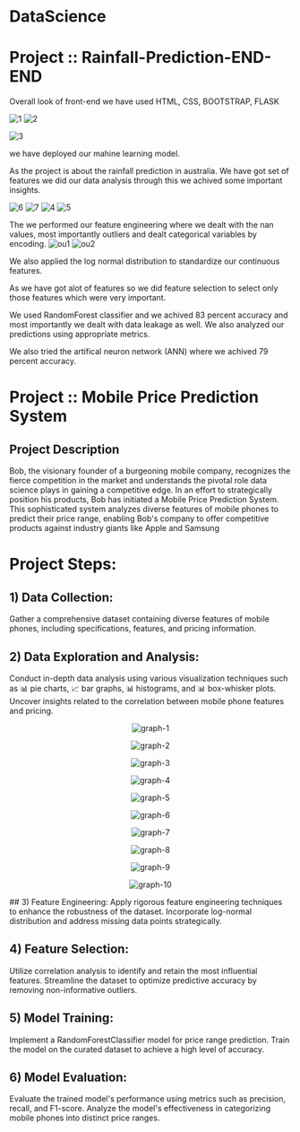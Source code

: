 # DataScience
# Project :: Rainfall-Prediction-END-END

Overall look of front-end
we have used HTML, CSS, BOOTSTRAP, FLASK

![1](https://user-images.githubusercontent.com/77119829/136656390-c5717bbc-0472-4b94-98ce-1cff353e9424.PNG)
![2](https://user-images.githubusercontent.com/77119829/136656397-b4b7d58c-9339-4474-a3c5-48857825afd9.PNG)

![3](https://user-images.githubusercontent.com/77119829/136656323-e71577be-c354-4fad-ad93-93760b7a53e0.PNG)

we have deployed our mahine learning model.

As the project is about the rainfall prediction in australia. We have got set of features we did our data analysis through this we achived some important insights.

![6](https://user-images.githubusercontent.com/77119829/136656940-c3b16e86-85dc-4812-a280-933b8719516e.PNG)
![7](https://user-images.githubusercontent.com/77119829/136656941-18ac6f1d-4c34-4ed1-9d85-000905a23d5f.PNG)
![4](https://user-images.githubusercontent.com/77119829/136656942-f285cd43-9e9f-455a-869a-29338e521c37.PNG)
![5](https://user-images.githubusercontent.com/77119829/136656944-3c9178de-c238-4570-8997-fa3ac3647700.PNG)


The we performed our feature engineering where we dealt with the nan values, most importantly outliers and dealt categorical variables by encoding. 
![ou1](https://user-images.githubusercontent.com/77119829/136656948-730cd6d9-4252-4f91-80bb-1f9ea298c1d2.PNG)
![ou2](https://user-images.githubusercontent.com/77119829/136656950-6f4746ed-7a06-47c9-bb30-96118a68650b.PNG)


We also applied the log normal distribution to standardize our continuous features.

As we have got alot of features so we did feature selection to select only those features which were very important.

We used RandomForest classifier and we achived 83 percent accuracy and most importantly we dealt with data leakage as well.
We also analyzed our predictions using appropriate metrics.

We also tried the artifical neuron network (ANN) where we achived 79 percent accuracy.

# Project :: Mobile Price Prediction System
## Project Description
Bob, the visionary founder of a burgeoning mobile company, recognizes the fierce competition in the market and understands the pivotal role data science plays in gaining a competitive edge. In an effort to strategically position his products, Bob has initiated a Mobile Price Prediction System. This sophisticated system analyzes diverse features of mobile phones to predict their price range, enabling Bob's company to offer competitive products against industry giants like Apple and Samsung
# Project Steps:
## 1) Data Collection:
Gather a comprehensive dataset containing diverse features of mobile phones, including specifications, features, and pricing information.

## 2) Data Exploration and Analysis:
Conduct in-depth data analysis using various visualization techniques such as 📊 pie charts, 📈 bar graphs, 📊 histograms, and 📊 box-whisker plots.
Uncover insights related to the correlation between mobile phone features and pricing.

<p align="center">
  <img src="Mobile Price Prediction Images/graph-1.png" alt="graph-1">
</p>
<p align="center">
  <img src="Mobile Price Prediction Images/graph-2.png" alt="graph-2">
</p>
<p align="center">
  <img src="Mobile Price Prediction Images/graph-3.png" alt="graph-3">
</p>
<p align="center">
  <img src="Mobile Price Prediction Images/graph-4.png" alt="graph-4">
</p>
<p align="center">
  <img src="Mobile Price Prediction Images/graph-5.png" alt="graph-5">
</p>
<p align="center">
  <img src="Mobile Price Prediction Images/graph-6.png" alt="graph-6">
</p>
<p align="center">
  <img src="Mobile Price Prediction Images/graph-7.png" alt="graph-7">
</p>
<p align="center">
  <img src="Mobile Price Prediction Images/graph-8.png" alt="graph-8">
</p>
<p align="center">
  <img src="Mobile Price Prediction Images/graph-9.png" alt="graph-9">
</p>
<p align="center">
  <img src="Mobile Price Prediction Images/graph-10.png" alt="graph-10">
</p>  
## 3) Feature Engineering:
Apply rigorous feature engineering techniques to enhance the robustness of the dataset.
Incorporate log-normal distribution and address missing data points strategically.

## 4) Feature Selection:
Utilize correlation analysis to identify and retain the most influential features.
Streamline the dataset to optimize predictive accuracy by removing non-informative outliers.

## 5) Model Training:
Implement a RandomForestClassifier model for price range prediction.
Train the model on the curated dataset to achieve a high level of accuracy.

## 6) Model Evaluation:
Evaluate the trained model's performance using metrics such as precision, recall, and F1-score.
Analyze the model's effectiveness in categorizing mobile phones into distinct price ranges.

